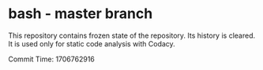 # bash - master branch

This repository contains frozen state of the repository.
Its history is cleared. It is used only for static code
analysis with Codacy.

Commit Time: 1706762916